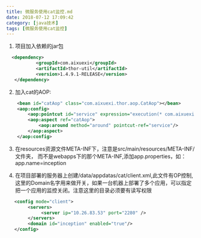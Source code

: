 ```yaml
---
title: 微服务使用cat监控.md
date: 2018-07-12 17:09:42
category: [java技术]
tags: [微服务使用cat监控]
---
```


1. 项目加入依赖的jar包


```xml
  <dependency>
           <groupId>com.aixuexi</groupId>
           <artifactId>thor-util</artifactId>
           <version>1.4.9.1-RELEASE</version>
   </dependency>
```

2. 加入cat的AOP:
```xml
    <bean id="catAop" class="com.aixuexi.thor.aop.CatAop"></bean>
    <aop:config>
        <aop:pointcut id="service" expression="execution(* com.aixuexi.underworld.service.*.*(..))"/>
        <aop:aspect ref="catAop">
            <aop:around method="around" pointcut-ref="service"/>
        </aop:aspect>
    </aop:config>
```

3. 在resources资源文件META-INF下，注意是src/main/resources/META-INF/文件夹， 而不是webapps下的那个META-INF,添加app.properties，如：app.name=inception

4. 在项目部署的服务器上创建/data/appdatas/cat/client.xml,此文件有OP控制,这里的Domain名字用来做开关，如果一台机器上部署了多个应用，可以指定把一个应用的监控关闭。注意这里的目录必须要有读写权限

```xml
   <config mode="client">
        <servers>
             <server ip="10.26.83.53" port="2280" />
        </servers>
        <domain id="inception" enabled="true"/>
   </config>
```